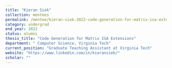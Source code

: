 ```yaml
---
title: "Kieran Siek"
collection: mentees
permalink: /mentee/kieran-siek-2022-code-generation-for-matrix-isa-extensions-computer-science-virginia-tech-ug
category: undergrad
end_year: 2022
status: alumni
thesis_title: "Code Generation for Matrix ISA Extensions"
department: " Computer Science, Virginia Tech"
current_position: "Graduate Teaching Assistant at Virginia Tech"
website: "https://www.linkedin.com/in/kieransiek/"
scholar: ""
---
```


